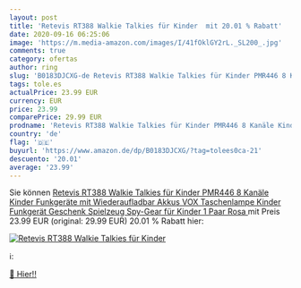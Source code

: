 ```yaml
---
layout: post
title: 'Retevis RT388 Walkie Talkies für Kinder  mit 20.01 % Rabatt'
date: 2020-09-16 06:25:06
image: 'https://m.media-amazon.com/images/I/41fOklGY2rL._SL200_.jpg'
comments: true
category: ofertas
author: ring
slug: 'B0183DJCXG-de Retevis RT388 Walkie Talkies für Kinder PMR446 8 Kanäle...'
tags: tole.es
actualPrice: 23.99 EUR
currency: EUR
price: 23.99
comparePrice: 29.99 EUR
prodname: 'Retevis RT388 Walkie Talkies für Kinder PMR446 8 Kanäle Kinder Funkgeräte mit Wiederaufladbar Akkus VOX Taschenlampe Kinder Funkgerät Geschenk Spielzeug Spy-Gear für Kinder  1 Paar  Rosa '
country: 'de'
flag: '🇩🇪'
buyurl: 'https://www.amazon.de/dp/B0183DJCXG/?tag=tolees0ca-21'
descuento: '20.01'
average: '23.99'
---
```


Sie können [Retevis RT388 Walkie Talkies für Kinder PMR446 8 Kanäle Kinder Funkgeräte mit Wiederaufladbar Akkus VOX Taschenlampe Kinder Funkgerät Geschenk Spielzeug Spy-Gear für Kinder  1 Paar  Rosa ](https://www.amazon.de/dp/B0183DJCXG/?tag=tolees0ca-21) mit Preis 23.99 EUR (original: 29.99 EUR) 20.01 % Rabatt hier:

[![Retevis RT388 Walkie Talkies für Kinder ](https://m.media-amazon.com/images/I/41fOklGY2rL._SL200_.jpg)](https://www.amazon.de/dp/B0183DJCXG/?tag=tolees0ca-21)

ℹ️:


[🛒 Hier!!](https://www.amazon.de/dp/B0183DJCXG/?tag=tolees0ca-21)
